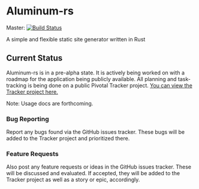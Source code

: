 # Aluminum-rs
Master: [![Build Status](https://travis-ci.org/ELD/Aluminum-rs.svg?branch=master)](https://travis-ci.org/ELD/Aluminum-rs)

A simple and flexible static site generator written in Rust

## Current Status
Aluminum-rs is in a pre-alpha state. It is actively being worked on with a roadmap for the application being publicly available.
All planning and task-tracking is being done on a public Pivotal Tracker project. [You can view the Tracker project here.](https://www.pivotaltracker.com/n/projects/1629141)

Note: Usage docs are forthcoming.

### Bug Reporting
Report any bugs found via the GitHub issues tracker. These bugs will be added to the Tracker project and prioritized there.

### Feature Requests
Also post any feature requests or ideas in the GitHub issues tracker. These will be discussed and evaluated. If accepted, they
will be added to the Tracker project as well as a story or epic, accordingly.
